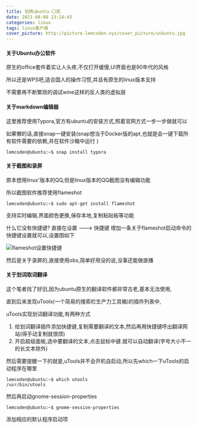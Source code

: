 ```yaml
---
title: 玩转ubuntu-〇贰
date: 2021-08-08 13:24:43
categories: linux
tags: linux客户端
cover_picture: http://picture.lemcoden.xyz/cover_picture/unbuntu.jpg
---
```


#### 关于Ubuntu办公软件

原生的office套件着实让人头疼,不仅打开缓慢,UI界面也是90年代的风格

所以还是WPS吧,适合国人的操作习惯,并且有原生的linux版本支持

不需要再不断繁琐的调试wine这样的反人类的虚拟层

#### 关于markdown编辑器

<!--more-->

这里推荐使用Typora,官方有ubuntu的安装方式,照着官网方式一步一步做就可以

如果懒的话,直接snap一键安装(snap想当于Docker版的apt,也就是会一键下载所有软件需要的依赖,并在软件沙箱中运行 )

```
lemcoden@ubuntu:~$ snap install typora
```

#### 关于截图和录屏

原本想用linux'版本的QQ,但是linux版本的QQ截图没有编辑功能

所以截图软件推荐使用flameshot

```
lemcoden@ubuntu:~$ sudo apt-get install flameshot
```

支持实时编辑,界面颜色更换,保存本地,复制粘贴板等功能

什么它没有快捷键? 直接在设置 ---> 快捷键 增加一条关于flameshot启动命令的快捷键设置就可以,设置图如下

![flameshot设置快捷键](https://picture.lemcoden.xyz/linux/flameshot_set.png)

然后是关于录屏的,直接使用obs,简单好用没的说,没事还能做直播 

[obs推流软件]: https://obsproject.com/

#### 关于划词取词翻译

这个笔者找了好旧,因为ubuntu原生的翻译软件都非常古老,基本无法使用,

直到后来发现uTools(一个简易的搜索栏生产力工具箱)的插件列表中,

uTools实现划词翻译功能,有两种方式

1. 给划词翻译插件添加快捷键,复制需要翻译的文本,然后再用快捷键呼出翻译网站(得手动复制就很烦)
2. 开启超级面板,选中要翻译的文本,点击鼠标中键.就可以自动翻译(字号大小不一的长文本除外)

然后需要提醒一下的就是,uTools并不会开机自启动,所以先which一下uTools的启动程序在哪里

```
lemcoden@ubuntu:~$ which utools
/usr/bin/utools
```

然后再启动gnome-session-properties

```
lemcoden@ubuntu:~$ gnome-session-properties
```

添加相应的默认程序启动项